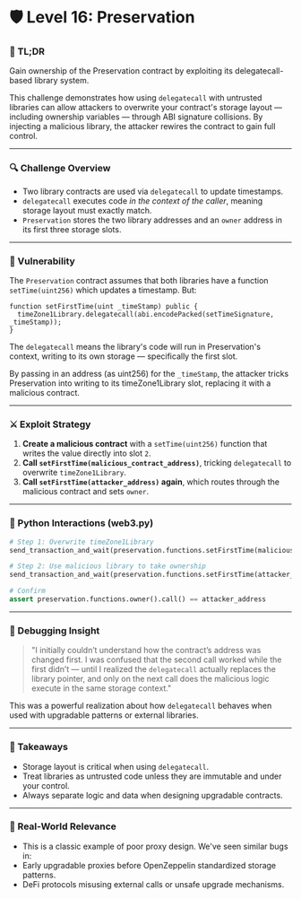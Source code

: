 # 🛡️ Level 16: Preservation
### 🧠 TL;DR
Gain ownership of the Preservation contract by exploiting its delegatecall-based library system.

This challenge demonstrates how using `delegatecall` with untrusted libraries can allow attackers to overwrite your contract's storage layout — including ownership variables — through ABI signature collisions. By injecting a malicious library, the attacker rewires the contract to gain full control.

---
### 🔍 Challenge Overview
- Two library contracts are used via `delegatecall` to update timestamps.
- `delegatecall` executes code *in the context of the caller*, meaning storage layout must exactly match.
- `Preservation` stores the two library addresses and an `owner` address in its first three storage slots.

---
### 🚩 Vulnerability
The `Preservation` contract assumes that both libraries have a function `setTime(uint256)` which updates a timestamp. But:
```solidity
function setFirstTime(uint _timeStamp) public {
  timeZone1Library.delegatecall(abi.encodePacked(setTimeSignature, _timeStamp));
}
```
The `delegatecall` means the library's code will run in Preservation's context, writing to its own storage — specifically the first slot.

By passing in an address (as uint256) for the `_timeStamp`, the attacker tricks Preservation into writing to its timeZone1Library slot, replacing it with a malicious contract.

---
### ⚔️ Exploit Strategy
1. **Create a malicious contract** with a `setTime(uint256)` function that writes the value directly into slot `2`.
2. **Call `setFirstTime(malicious_contract_address)`**, tricking `delegatecall` to overwrite `timeZone1Library`.
3. **Call `setFirstTime(attacker_address)` again**, which routes through the malicious contract and sets `owner`.

---
### 🐍 Python Interactions (web3.py)
```python
# Step 1: Overwrite timeZone1Library
send_transaction_and_wait(preservation.functions.setFirstTime(malicious.address))

# Step 2: Use malicious library to take ownership
send_transaction_and_wait(preservation.functions.setFirstTime(attacker_address))

# Confirm
assert preservation.functions.owner().call() == attacker_address
```
---
### 🤯 Debugging Insight
> "I initially couldn’t understand how the contract’s address was changed first. I was confused that the second call worked while the first didn’t — until I realized the `delegatecall` actually replaces the library pointer, and only on the next call does the malicious logic execute in the same storage context."

This was a powerful realization about how `delegatecall` behaves when used with upgradable patterns or external libraries.

---
### 🧠 Takeaways
- Storage layout is critical when using `delegatecall`.
- Treat libraries as untrusted code unless they are immutable and under your control.
- Always separate logic and data when designing upgradable contracts.

---
### 🎯 Real-World Relevance
- This is a classic example of poor proxy design. We've seen similar bugs in:
- Early upgradable proxies before OpenZeppelin standardized storage patterns.
- DeFi protocols misusing external calls or unsafe upgrade mechanisms.
